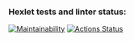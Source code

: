 ### Hexlet tests and linter status:
[![Maintainability](https://api.codeclimate.com/v1/badges/e32b039849c33236383d/maintainability)](https://codeclimate.com/github/Andres-quintero-giraldo/fullstack-javascript-project-98/maintainability)
[![Actions Status](https://github.com/Andres-quintero-giraldo/fullstack-javascript-project-98/actions/workflows/hexlet-check.yml/badge.svg)](https://github.com/Andres-quintero-giraldo/fullstack-javascript-project-98/actions)